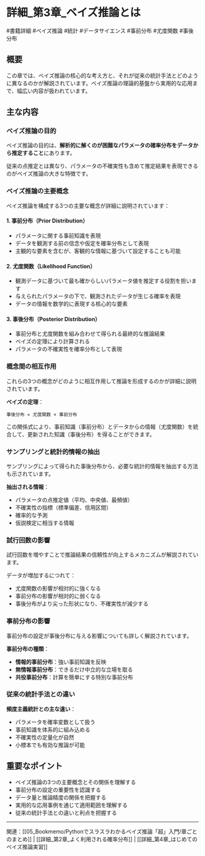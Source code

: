 # 詳細_第3章_ベイズ推論とは
#書籍詳細 #ベイズ推論 #統計 #データサイエンス #事前分布 #尤度関数 #事後分布

## 概要
この章では、ベイズ推論の核心的な考え方と、それが従来の統計手法とどのように異なるのかが解説されています。ベイズ推論の理論的基盤から実用的な応用まで、幅広い内容が扱われています。

## 主な内容

### ベイズ推論の目的
ベイズ推論の目的は、**解析的に解くのが困難なパラメータの確率分布をデータから推定すること**にあります。

従来の点推定とは異なり、パラメータの不確実性も含めて推定結果を表現できるのがベイズ推論の大きな特徴です。

### ベイズ推論の主要概念
ベイズ推論を構成する3つの主要な概念が詳細に説明されています：

#### 1. 事前分布（Prior Distribution）
- パラメータに関する事前知識を表現
- データを観測する前の信念や仮定を確率分布として表現
- 主観的な要素を含むが、客観的な情報に基づいて設定することも可能

#### 2. 尤度関数（Likelihood Function）
- 観測データに基づいて最も確からしいパラメータ値を推定する役割を担います
- 与えられたパラメータの下で、観測されたデータが生じる確率を表現
- データの情報を数学的に表現する核心的な要素

#### 3. 事後分布（Posterior Distribution）
- 事前分布と尤度関数を組み合わせて得られる最終的な推論結果
- ベイズの定理により計算される
- パラメータの不確実性を確率分布として表現

### 概念間の相互作用
これらの3つの概念がどのように相互作用して推論を形成するのかが詳細に説明されています。

**ベイズの定理**：
```
事後分布 ∝ 尤度関数 × 事前分布
```

この関係式により、事前知識（事前分布）とデータからの情報（尤度関数）を統合して、更新された知識（事後分布）を得ることができます。

### サンプリングと統計的情報の抽出
サンプリングによって得られた事後分布から、必要な統計的情報を抽出する方法も示されています。

**抽出される情報**：
- パラメータの点推定値（平均、中央値、最頻値）
- 不確実性の指標（標準偏差、信用区間）
- 確率的な予測
- 仮説検定に相当する情報

### 試行回数の影響
試行回数を増やすことで推論結果の信頼性が向上するメカニズムが解説されています。

データが増加するにつれて：
- 尤度関数の影響が相対的に強くなる
- 事前分布の影響が相対的に弱くなる
- 事後分布がより尖った形状になり、不確実性が減少する

### 事前分布の影響
事前分布の設定が事後分布に与える影響についても詳しく解説されています。

**事前分布の種類**：
- **情報的事前分布**：強い事前知識を反映
- **無情報事前分布**：できるだけ中立的な立場を取る
- **共役事前分布**：計算を簡単にする特別な事前分布

### 従来の統計手法との違い
**頻度主義統計との主な違い**：
- パラメータを確率変数として扱う
- 事前知識を体系的に組み込める
- 不確実性の定量化が自然
- 小標本でも有効な推論が可能

## 重要なポイント
- ベイズ推論の3つの主要概念とその関係を理解する
- 事前分布の設定の重要性を認識する
- データ量と推論精度の関係を把握する
- 実用的な応用事例を通じて適用範囲を理解する
- 従来の統計手法との違いと利点を把握する

---

関連：[[05_Bookmemo/Pythonでスラスラわかるベイズ推論「超」入門/章ごとのまとめ]] | [[詳細_第2章_よく利用される確率分布]] | [[詳細_第4章_はじめてのベイズ推論実習]]